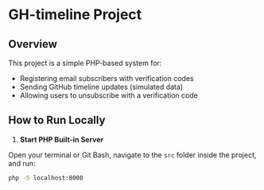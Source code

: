 # GH-timeline Project

## Overview
This project is a simple PHP-based system for:
- Registering email subscribers with verification codes
- Sending GitHub timeline updates (simulated data)
- Allowing users to unsubscribe with a verification code

## How to Run Locally

1. **Start PHP Built-in Server**

Open your terminal or Git Bash, navigate to the `src` folder inside the project, and run:

```bash
php -S localhost:8000
